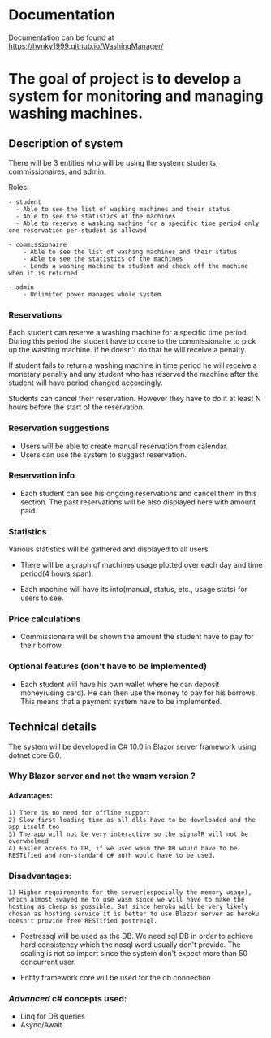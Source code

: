 # Documentation
Documentation can be found at https://hynky1999.github.io/WashingManager/


# The goal of project is to develop a system for monitoring and managing washing machines.

## Description of system
There will be 3 entities who will be using the system: students, commissionaires, and admin.

Roles:

    - student
      - Able to see the list of washing machines and their status
      - Able to see the statistics of the machines
      - Able to reserve a washing machine for a specific time period only one reservation per student is allowed

    - commissionaire
        - Able to see the list of washing machines and their status
        - Able to see the statistics of the machines
        - Lends a washing machine to student and check off the machine when it is returned

    - admin
        - Unlimited power manages whole system


### Reservations
Each student can reserve a washing machine for a specific time period.
During this period the student have to come to the commissionaire to pick up the washing machine. If he doesn't do that he will receive a  penalty.

If student fails to return a washing machine in time period he will receive a monetary penalty and any student who has reserved the machine after the student will have period changed accordingly.

Students can cancel their reservation. However they have to do it at least N hours before the start of the reservation.

### Reservation suggestions
- Users will be able to create manual reservation from calendar.
- Users can use the system to suggest reservation.

### Reservation info
- Each student can see his ongoing reservations and cancel them in this section. The past reservations will be also displayed here with amount paid.

### Statistics
Various statistics will be gathered and displayed to all users.
- There will be a graph of machines usage plotted over each day and time period(4 hours span).

- Each machine will have its info(manual, status, etc., usage stats) for users to see.

### Price calculations
- Commissionaire will be shown the amount the student have to pay for their borrow. 


### Optional features (don't have to be implemented)
- Each student will have his own wallet where he can deposit money(using card). He can then use the money to pay for his borrows. This means that a payment system have to be implemented.


## Technical details
The system will be developed in C# 10.0 in Blazor server framework using dotnet core 6.0.

### Why Blazor server and not the wasm version ?
#### Advantages:

    1) There is no need for offline support
    2) Slow first loading time as all dlls have to be downloaded and the app itself too
    3) The app will not be very interactive so the signalR will not be overwhelmed
    4) Easier access to DB, if we used wasm the DB would have to be RESTified and non-standard c# auth would have to be used.
### Disadvantages:
    1) Higher requirements for the server(especially the memory usage), which almost swayed me to use wasm since we will have to make the hosting as cheap as possible. But since heroku will be very likely chosen as hosting service it is better to use Blazor server as heroku doesn't provide free RESTified postresql.

- Postressql will be used as the DB. We need sql DB in order to achieve hard consistency which the nosql word usually don't provide. The scaling is not so import since the system don't expect more than 50 concurrent user.

- Entity framework core will be used for the db connection.

### *Advanced* c# concepts used:
- Linq for DB queries
- Async/Await
